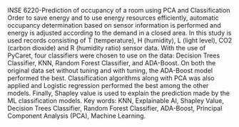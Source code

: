 INSE 6220-Prediction of occupancy of a room using PCA and Classification
Order to save energy and to use energy resources efficiently, automatic occupancy determination based on sensor information is performed and energy is adjusted according to the demand in a closed area. In this study is used records consisting of T (temperature), H (humidity), L (light level), CO2 (carbon dioxide) and R (humidity ratio) sensor data. With the use of PyCaret, four classifiers were chosen to use on the data: Decision Trees Classifier, KNN, Random Forest Classifier, and ADA-Boost. On both the original data set without tuning and with tuning, the ADA-Boost model performed the best. Classification algorithms along with PCA was also applied and Logistic regression performed the best among the other models. Finally, Shapley value is used to explain the prediction made by the ML classification models. 
 Key words: KNN, Explainable AI, Shapley Value, Decision Trees Classifier, Random Forest Classifier, ADA-Boost, Principal Component Analysis (PCA), Machine Learning.
